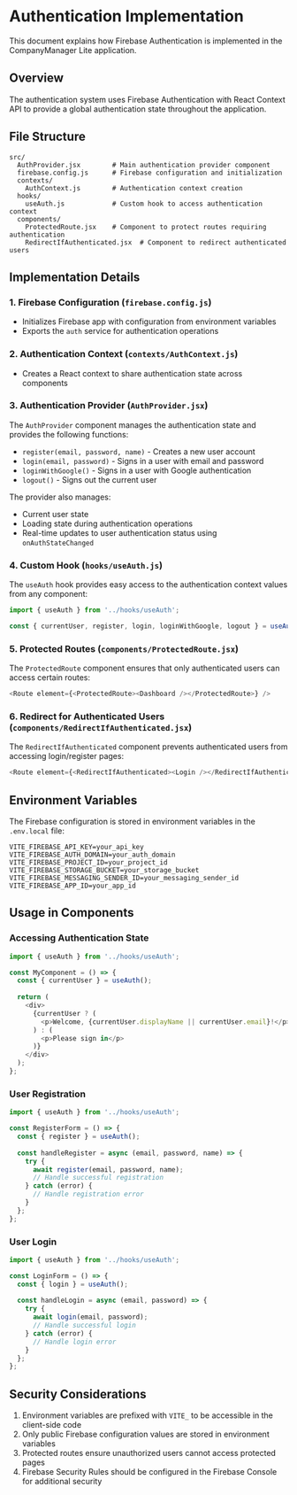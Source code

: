 # Authentication Implementation

This document explains how Firebase Authentication is implemented in the CompanyManager Lite application.

## Overview

The authentication system uses Firebase Authentication with React Context API to provide a global authentication state throughout the application.

## File Structure

```
src/
  AuthProvider.jsx        # Main authentication provider component
  firebase.config.js      # Firebase configuration and initialization
  contexts/
    AuthContext.js        # Authentication context creation
  hooks/
    useAuth.js            # Custom hook to access authentication context
  components/
    ProtectedRoute.jsx    # Component to protect routes requiring authentication
    RedirectIfAuthenticated.jsx  # Component to redirect authenticated users
```

## Implementation Details

### 1. Firebase Configuration (`firebase.config.js`)

- Initializes Firebase app with configuration from environment variables
- Exports the `auth` service for authentication operations

### 2. Authentication Context (`contexts/AuthContext.js`)

- Creates a React context to share authentication state across components

### 3. Authentication Provider (`AuthProvider.jsx`)

The `AuthProvider` component manages the authentication state and provides the following functions:

- `register(email, password, name)` - Creates a new user account
- `login(email, password)` - Signs in a user with email and password
- `loginWithGoogle()` - Signs in a user with Google authentication
- `logout()` - Signs out the current user

The provider also manages:
- Current user state
- Loading state during authentication operations
- Real-time updates to user authentication status using `onAuthStateChanged`

### 4. Custom Hook (`hooks/useAuth.js`)

The `useAuth` hook provides easy access to the authentication context values from any component:

```javascript
import { useAuth } from '../hooks/useAuth';

const { currentUser, register, login, loginWithGoogle, logout } = useAuth();
```

### 5. Protected Routes (`components/ProtectedRoute.jsx`)

The `ProtectedRoute` component ensures that only authenticated users can access certain routes:

```javascript
<Route element={<ProtectedRoute><Dashboard /></ProtectedRoute>} />
```

### 6. Redirect for Authenticated Users (`components/RedirectIfAuthenticated.jsx`)

The `RedirectIfAuthenticated` component prevents authenticated users from accessing login/register pages:

```javascript
<Route element={<RedirectIfAuthenticated><Login /></RedirectIfAuthenticated>} />
```

## Environment Variables

The Firebase configuration is stored in environment variables in the `.env.local` file:

```
VITE_FIREBASE_API_KEY=your_api_key
VITE_FIREBASE_AUTH_DOMAIN=your_auth_domain
VITE_FIREBASE_PROJECT_ID=your_project_id
VITE_FIREBASE_STORAGE_BUCKET=your_storage_bucket
VITE_FIREBASE_MESSAGING_SENDER_ID=your_messaging_sender_id
VITE_FIREBASE_APP_ID=your_app_id
```

## Usage in Components

### Accessing Authentication State

```javascript
import { useAuth } from '../hooks/useAuth';

const MyComponent = () => {
  const { currentUser } = useAuth();
  
  return (
    <div>
      {currentUser ? (
        <p>Welcome, {currentUser.displayName || currentUser.email}!</p>
      ) : (
        <p>Please sign in</p>
      )}
    </div>
  );
};
```

### User Registration

```javascript
import { useAuth } from '../hooks/useAuth';

const RegisterForm = () => {
  const { register } = useAuth();
  
  const handleRegister = async (email, password, name) => {
    try {
      await register(email, password, name);
      // Handle successful registration
    } catch (error) {
      // Handle registration error
    }
  };
};
```

### User Login

```javascript
import { useAuth } from '../hooks/useAuth';

const LoginForm = () => {
  const { login } = useAuth();
  
  const handleLogin = async (email, password) => {
    try {
      await login(email, password);
      // Handle successful login
    } catch (error) {
      // Handle login error
    }
  };
};
```

## Security Considerations

1. Environment variables are prefixed with `VITE_` to be accessible in the client-side code
2. Only public Firebase configuration values are stored in environment variables
3. Protected routes ensure unauthorized users cannot access protected pages
4. Firebase Security Rules should be configured in the Firebase Console for additional security